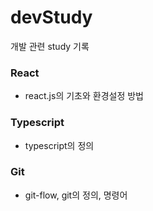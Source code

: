 # devStudy

개발 관련 study 기록

### React

- react.js의 기초와 환경설정 방법

### Typescript
- typescript의 정의

### Git
- git-flow, git의 정의, 명령어
